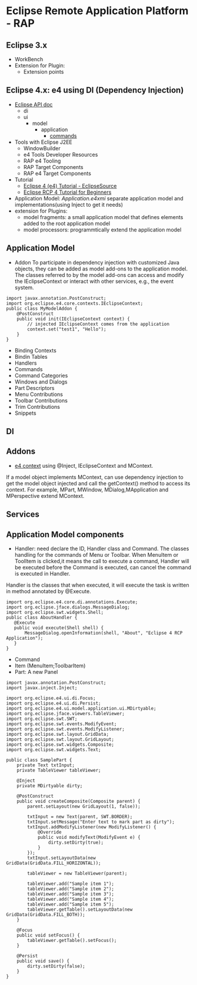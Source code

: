 # Eclipse Remote Application Platform - RAP 

## Eclipse 3.x 
- WorkBench
- Extension for Plugin: 
    - Extension points

## Eclipse 4.x: e4 using DI (Dependency Injection)
- [Eclipse API doc](https://javadoc.scijava.org/Eclipse/index.html)
     - di
     - ui
         - model
              - application
                  - [commands](https://javadoc.scijava.org/Eclipse/org/eclipse/e4/ui/model/application/commands/package-summary.html)
- Tools with Eclipse J2EE
    - WindowBuilder
    - e4 Tools Developer Resources
    - RAP e4 Tooling
    - RAP Target Components
    - RAP e4 Target Components
- Tutorial
    - [Eclipse 4 (e4) Tutorial - EclipseSource](https://eclipsesource.com/about/contact-us/eclipse-4-tutorial-pdf-download/)
    - [Eclipse RCP 4 Tutorial for Beginners](https://o7planning.org/10181/eclipse-rcp-tutorial-for-beginners-workbench-application)
- Application Model: *Application.e4xmi*
     separate application model and implementations(using Inject to get it needs)
- extension for Plugins:
    - model fragments: a small application model that defines elements added to the root application model 
    - model processors: programmtically extend the application model

## Application Model
- Addon
To participate in dependency injection with customized Java objects, they can be added as model add-ons to the application model. The classes referred to by the model add-ons can access and modify the IEclipseContext or interact with other services, e.g., the event system.
```
import javax.annotation.PostConstruct;
import org.eclipse.e4.core.contexts.IEclipseContext;
public class MyModelAddon {
    @PostConstruct
    public void init(IEclipseContext context) {
        // injected IEclipseContext comes from the application
        context.set("test1", "Hello");
    }
}
```
- Binding Contexts
- Bindin Tables
- Handlers
- Commands
- Command Categories
- Windows and Dialogs
- Part Descriptors
- Menu Contributions
- Toolbar Contributions
- Trim Contributions
- Snippets

## DI

## Addons
- [e4 context](https://www.vogella.com/tutorials/Eclipse4ContextUsage/article.html)
using @Inject, IEclipseContext and MContext.

If a model object implements MContext, can use dependency injection to get the model object injected and call the getContext() method to access its context. For example, MPart, MWindow, MDialog,MApplication and MPerspective extend MContext.

## Services

## Application Model components
- Handler: need declare the ID, Handler class and Command.
The classes handling for the commands of Menu or Toolbar. When MenuItem or ToolItem is clicked,it means the call to execute a command, 
Handler will be executed before the Command is executed, can cancel the command is executed in Handler.

Handler is the classes that when executed, it will execute the task is written in method annotated by @Execute.
```
import org.eclipse.e4.core.di.annotations.Execute;
import org.eclipse.jface.dialogs.MessageDialog;
import org.eclipse.swt.widgets.Shell;
public class AboutHandler { 
   @Execute
   public void execute(Shell shell) {
       MessageDialog.openInformation(shell, "About", "Eclipse 4 RCP Application");
   }
}
```
- Command
- Item (MenuItem;ToolbarItem)
- Part: A new Panel
```
import javax.annotation.PostConstruct;
import javax.inject.Inject;

import org.eclipse.e4.ui.di.Focus;
import org.eclipse.e4.ui.di.Persist;
import org.eclipse.e4.ui.model.application.ui.MDirtyable;
import org.eclipse.jface.viewers.TableViewer;
import org.eclipse.swt.SWT;
import org.eclipse.swt.events.ModifyEvent;
import org.eclipse.swt.events.ModifyListener;
import org.eclipse.swt.layout.GridData;
import org.eclipse.swt.layout.GridLayout;
import org.eclipse.swt.widgets.Composite;
import org.eclipse.swt.widgets.Text;

public class SamplePart {
    private Text txtInput;
    private TableViewer tableViewer;

    @Inject
    private MDirtyable dirty;

    @PostConstruct
    public void createComposite(Composite parent) {
        parent.setLayout(new GridLayout(1, false));

        txtInput = new Text(parent, SWT.BORDER);
        txtInput.setMessage("Enter text to mark part as dirty");
        txtInput.addModifyListener(new ModifyListener() {
            @Override
            public void modifyText(ModifyEvent e) {
                dirty.setDirty(true);
            }
        });
        txtInput.setLayoutData(new GridData(GridData.FILL_HORIZONTAL));

        tableViewer = new TableViewer(parent);

        tableViewer.add("Sample item 1");
        tableViewer.add("Sample item 2");
        tableViewer.add("Sample item 3");
        tableViewer.add("Sample item 4");
        tableViewer.add("Sample item 5");
        tableViewer.getTable().setLayoutData(new GridData(GridData.FILL_BOTH));
    }

    @Focus
    public void setFocus() {
        tableViewer.getTable().setFocus();
    }

    @Persist
    public void save() {
        dirty.setDirty(false);
    }
}
```
